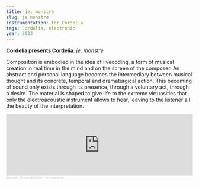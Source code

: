 ```yaml
---
title: je, monstre
slug: je_monstre
instrumentation: for Cordelia
tags: Cordelia, electronic
year: 2023
---
```

**Cordelia presents Cordelia**: _je, monstre_

Composition is embodied in the idea of livecoding, a form of musical creation in real time in the mind and on the screen of the composer. An abstract and personal language becomes the intermediary between musical thought and its concrete, temporal and dramaturgical action. This becoming of sound only exists through its presence, through a voluntary act, through a desire. The material is shaped to give life to the extreme virtuosities that only the electroacoustic instrument allows to hear, leaving to the listener all the beauty of the interpretation.

<iframe width="100%" height="166" scrolling="no" frameborder="no" allow="autoplay" src="https://w.soundcloud.com/player/?url=https%3A//api.soundcloud.com/tracks/1576104535&color=%23ff0000&auto_play=false&hide_related=false&show_comments=true&show_user=true&show_reposts=false&show_teaser=true"></iframe><div style="font-size: 10px; color: #cccccc;line-break: anywhere;word-break: normal;overflow: hidden;white-space: nowrap;text-overflow: ellipsis; font-family: Interstate,Lucida Grande,Lucida Sans Unicode,Lucida Sans,Garuda,Verdana,Tahoma,sans-serif;font-weight: 100;"><a href="https://soundcloud.com/jacopogrecodalceo" title="Jacopo Greco d&#x27;Alceo" target="_blank" style="color: #cccccc; text-decoration: none;">Jacopo Greco d&#x27;Alceo</a> · <a href="https://soundcloud.com/jacopogrecodalceo/je-monstre" title="je, monstre" target="_blank" style="color: #cccccc; text-decoration: none;">je, monstre</a></div>